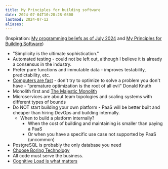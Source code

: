 ```yaml
---
title: My Principles for building software
date: 2024-07-04T10:28:28-0300
lastmod: 2024-07-12
aliases:
---
```

(Inspiration: [My programming beliefs as of July 2024](https://evanhahn.com/programming-beliefs-as-of-july-2024/) and [My Principles for Building Software](https://kevinmahoney.co.uk/articles/my-principles-for-building-software/))

- "Simplicity is the ultimate sophistication."
- Automated testing - could not be left out, although I believe it is already a consensus in the industry.
- Prefer pure functions and immutable data - improves testability, predictability, etc.
- [Computers are fast](https://computers-are-fast.github.io/) - don't try to optimize to solve a problem you don't have - "premature optimization is the root of all evil" Donald Knuth
- Monolith first and [The Majestic Monolith](https://signalvnoise.com/svn3/the-majestic-monolith/)
- Microservices are about team topologies and scaling systems with different types of bounds
- Do NOT start building your own platform - PaaS will be better built and cheaper than hiring DevOps and building internally.
	- When to build a platform internally?
		- When the cost of building and maintaining is smaller than paying a PaaS
		- Or when you have a specific use case not supported by PaaS (uncommon)
- PostgreSQL is probably the only database you need
- [Choose Boring Technology](https://mcfunley.com/choose-boring-technology)
- All code must serve the business.
- [Cognitive Load is what matters](https://github.com/zakirullin/cognitive-load/blob/main/README.md)